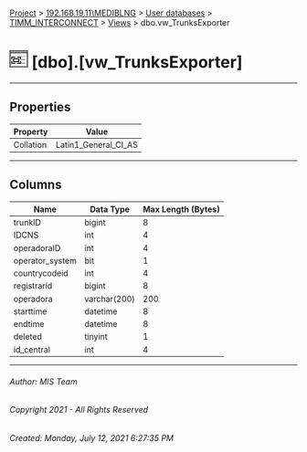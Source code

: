 #### 

[Project](../../../../index.md) > [192.168.19.11\\MEDIBLNG](../../../index.md) > [User databases](../../index.md) > [TIMM_INTERCONNECT](../index.md) > [Views](Views.md) > dbo.vw_TrunksExporter

# ![Views](../../../../Images/View32.png) [dbo].[vw_TrunksExporter]

---

## <a name="#properties"></a>Properties

| Property | Value |
|---|---|
| Collation | Latin1_General_CI_AS |


---

## <a name="#columns"></a>Columns

| Name | Data Type | Max Length (Bytes) |
|---|---|---|
| trunkID | bigint | 8 |
| IDCNS | int | 4 |
| operadoraID | int | 4 |
| operator_system | bit | 1 |
| countrycodeid | int | 4 |
| registrarid | bigint | 8 |
| operadora | varchar(200) | 200 |
| starttime | datetime | 8 |
| endtime | datetime | 8 |
| deleted | tinyint | 1 |
| id_central | int | 4 |


---

###### Author:  MIS Team

###### Copyright 2021 - All Rights Reserved

###### Created: Monday, July 12, 2021 6:27:35 PM

